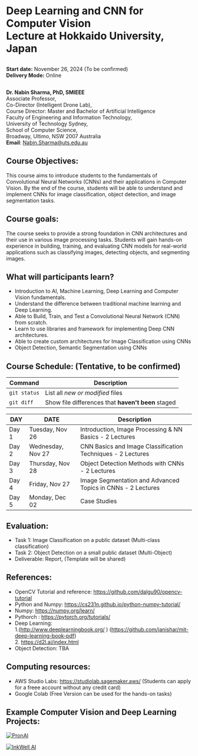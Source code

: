 # Deep Learning and CNN for Computer Vision <br/> Lecture at Hokkaido University, Japan


##
**Start date:** November 26, 2024 (To be confirmed)<br/>
**Delivery Mode:** Online

##
**Dr. Nabin Sharma, PhD, SMIEEE** <br/>
Associate Professor,<br/>
Co-Director (Intelligent Drone Lab),<br/>
Course Director: Master and Bachelor of Artificial Intelligence <br/>
Faculty of Engineering and Information Technology,<br/>
University of Technology Sydney,<br/>
School of Computer Science,<br/>
Broadway, Ultimo, NSW 2007 Australia<br/>
**Email**: Nabin.Sharma@uts.edu.au

## Course Objectives:
This course aims to introduce students to the fundamentals of Convolutional Neural Networks (CNNs) and their applications in Computer Vision. By the end of the course, students will be able to understand and implement CNNs for image classification, object detection, and image segmentation tasks.

## Course goals:
The course seeks to provide a strong foundation in CNN architectures and their use in various image processing tasks. Students will gain hands-on experience in building, training, and evaluating CNN models for real-world applications such as classifying images, detecting objects, and segmenting images.

## What will participants learn?
* Introduction to AI, Machine Learning, Deep Learning and Computer Vision fundamentals.
* Understand the difference between traditional machine learning and Deep Learning.
* Able to Build, Train, and Test a Convolutional Neural Network (CNN) from scratch.
* Learn to use libraries and framework for implementing Deep CNN architectures.
* Able to create custom architectures for Image Classification using CNNs
* Object Detection, Semantic Segmentation using CNNs

## Course Schedule: (Tentative, to be confirmed)

| Command | Description |
| --- | --- |
| `git status` | List all *new or modified* files |
| `git diff` | Show file differences that **haven't been** staged |

| DAY | DATE | Description |
| --- | --- | --- |
| Day 1 | Tuesday, Nov 26   | Introduction, Image Processing & NN Basics - 2 Lectures |
| Day 2 | Wednesday, Nov 27 | CNN Basics and Image Classification Techniques - 2 Lectures |
| Day 3 | Thursday, Nov 28  | Object Detection Methods with CNNs - 2 Lectures |
| Day 4 | Friday, Nov 27    | Image Segmentation and Advanced Topics in CNNs - 2 Lectures |
| Day 5 | Monday, Dec 02    | Case Studies |

## Evaluation:
* Task 1: Image Classification on a public dataset (Multi-class classification) 
* Task 2: Object Detection on a small public dataset (Multi-Object)
* Deliverable: Report, (Template will be shared)

## References:
* OpenCV Tutorial and reference: <a>https://github.com/dalgu90/opencv-tutorial</a>
* Python and Numpy: <a>https://cs231n.github.io/python-numpy-tutorial/ </a>
* Numpy: <a>https://numpy.org/learn/ </a>
* Pythorch : <a> https://pytorch.org/tutorials/ </a>
* Deep Learning:<br/>
  1.(<a>http://www.deeplearningbook.org/ </a>) (<a>https://github.com/janishar/mit-deep-learning-book-pdf</a>)<br/>
  2. <a>https://d2l.ai/index.html</a>
* Object Detection: TBA


## Computing resources:
* AWS Studio Labs: <a> https://studiolab.sagemaker.aws/ </a> (Students can apply for a freee account without any credit card)
* Google Colab (Free Version can be used for the hands-on tasks)

## Example Computer Vision and Deep Learning Projects:
[![PronAI](Images/pronAI-Thumnail.jpg)](https://www.youtube.com/watch?v=e1ZaHtrNL58?si=bWyQe0Zc1sjonpdH)

[![InkWell AI](Images/IW-Thumnail.jpg)](https://www.youtube.com/watch?v=D9GNhsgHb20?si=VUev875Ly68ZBV_I)

